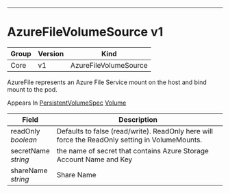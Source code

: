 

-----------
# AzureFileVolumeSource v1



Group        | Version     | Kind
------------ | ---------- | -----------
Core | v1 | AzureFileVolumeSource







AzureFile represents an Azure File Service mount on the host and bind mount to the pod.

<aside class="notice">
Appears In <a href="#persistentvolumespec-v1">PersistentVolumeSpec</a> <a href="#volume-v1">Volume</a> </aside>

Field        | Description
------------ | -----------
readOnly <br /> *boolean*  | Defaults to false (read/write). ReadOnly here will force the ReadOnly setting in VolumeMounts.
secretName <br /> *string*  | the name of secret that contains Azure Storage Account Name and Key
shareName <br /> *string*  | Share Name







